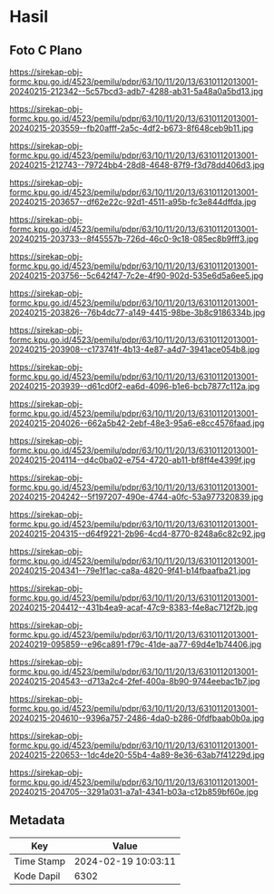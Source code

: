 # Hasil

## Foto C Plano

https://sirekap-obj-formc.kpu.go.id/4523/pemilu/pdpr/63/10/11/20/13/6310112013001-20240215-212342--5c57bcd3-adb7-4288-ab31-5a48a0a5bd13.jpg

https://sirekap-obj-formc.kpu.go.id/4523/pemilu/pdpr/63/10/11/20/13/6310112013001-20240215-203559--fb20afff-2a5c-4df2-b673-8f648ceb9b11.jpg

https://sirekap-obj-formc.kpu.go.id/4523/pemilu/pdpr/63/10/11/20/13/6310112013001-20240215-212743--79724bb4-28d8-4648-87f9-f3d78dd406d3.jpg

https://sirekap-obj-formc.kpu.go.id/4523/pemilu/pdpr/63/10/11/20/13/6310112013001-20240215-203657--df62e22c-92d1-4511-a95b-fc3e844dffda.jpg

https://sirekap-obj-formc.kpu.go.id/4523/pemilu/pdpr/63/10/11/20/13/6310112013001-20240215-203733--8f45557b-726d-46c0-9c18-085ec8b9fff3.jpg

https://sirekap-obj-formc.kpu.go.id/4523/pemilu/pdpr/63/10/11/20/13/6310112013001-20240215-203756--5c642f47-7c2e-4f90-902d-535e6d5a6ee5.jpg

https://sirekap-obj-formc.kpu.go.id/4523/pemilu/pdpr/63/10/11/20/13/6310112013001-20240215-203826--76b4dc77-a149-4415-98be-3b8c9186334b.jpg

https://sirekap-obj-formc.kpu.go.id/4523/pemilu/pdpr/63/10/11/20/13/6310112013001-20240215-203908--c173741f-4b13-4e87-a4d7-3941ace054b8.jpg

https://sirekap-obj-formc.kpu.go.id/4523/pemilu/pdpr/63/10/11/20/13/6310112013001-20240215-203939--d61cd0f2-ea6d-4096-b1e6-bcb7877c112a.jpg

https://sirekap-obj-formc.kpu.go.id/4523/pemilu/pdpr/63/10/11/20/13/6310112013001-20240215-204026--662a5b42-2ebf-48e3-95a6-e8cc4576faad.jpg

https://sirekap-obj-formc.kpu.go.id/4523/pemilu/pdpr/63/10/11/20/13/6310112013001-20240215-204114--d4c0ba02-e754-4720-ab11-bf8ff4e4399f.jpg

https://sirekap-obj-formc.kpu.go.id/4523/pemilu/pdpr/63/10/11/20/13/6310112013001-20240215-204242--5f197207-490e-4744-a0fc-53a977320839.jpg

https://sirekap-obj-formc.kpu.go.id/4523/pemilu/pdpr/63/10/11/20/13/6310112013001-20240215-204315--d64f9221-2b96-4cd4-8770-8248a6c82c92.jpg

https://sirekap-obj-formc.kpu.go.id/4523/pemilu/pdpr/63/10/11/20/13/6310112013001-20240215-204341--79e1f1ac-ca8a-4820-9f41-b14fbaafba21.jpg

https://sirekap-obj-formc.kpu.go.id/4523/pemilu/pdpr/63/10/11/20/13/6310112013001-20240215-204412--431b4ea9-acaf-47c9-8383-f4e8ac712f2b.jpg

https://sirekap-obj-formc.kpu.go.id/4523/pemilu/pdpr/63/10/11/20/13/6310112013001-20240219-095859--e96ca891-f79c-41de-aa77-69d4e1b74406.jpg

https://sirekap-obj-formc.kpu.go.id/4523/pemilu/pdpr/63/10/11/20/13/6310112013001-20240215-204543--d713a2c4-2fef-400a-8b90-9744eebac1b7.jpg

https://sirekap-obj-formc.kpu.go.id/4523/pemilu/pdpr/63/10/11/20/13/6310112013001-20240215-204610--9396a757-2486-4da0-b286-0fdfbaab0b0a.jpg

https://sirekap-obj-formc.kpu.go.id/4523/pemilu/pdpr/63/10/11/20/13/6310112013001-20240215-220653--1dc4de20-55b4-4a89-8e36-63ab7f41229d.jpg

https://sirekap-obj-formc.kpu.go.id/4523/pemilu/pdpr/63/10/11/20/13/6310112013001-20240215-204705--3291a031-a7a1-4341-b03a-c12b859bf60e.jpg


## Metadata

| Key        | Value               |
| ---------- | ------------------- |
| Time Stamp | 2024-02-19 10:03:11 |
| Kode Dapil | 6302                |



